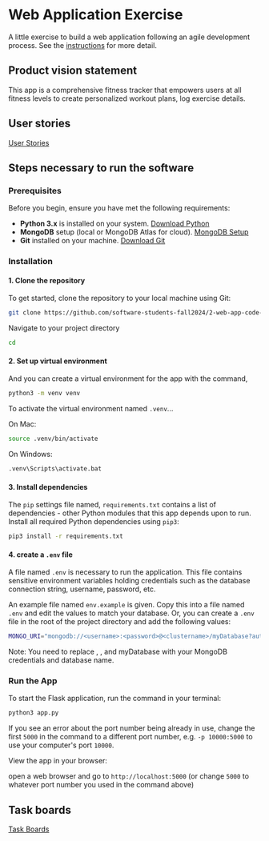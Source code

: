 # Web Application Exercise

A little exercise to build a web application following an agile development process. See the [instructions](instructions.md) for more detail.

## Product vision statement

This app is a comprehensive fitness tracker that empowers users at all fitness levels to create personalized workout plans, log exercise details.

## User stories

[User Stories](https://github.com/software-students-fall2024/2-web-app-code-crafters/issues/5)

## Steps necessary to run the software

### Prerequisites

Before you begin, ensure you have met the following requirements:
- **Python 3.x** is installed on your system. [Download Python](https://www.python.org/downloads/)
- **MongoDB** setup (local or MongoDB Atlas for cloud). [MongoDB Setup](https://www.mongodb.com/try/download/community)
- **Git** installed on your machine. [Download Git](https://git-scm.com/)

### Installation

#### 1. Clone the repository
To get started, clone the repository to your local machine using Git:
```bash
git clone https://github.com/software-students-fall2024/2-web-app-code-crafters.git
```

Navigate to your project directory
```bash
cd 
```
#### 2. Set up virtual environment
And you can create a virtual environment for the app with the command,
```bash
python3 -m venv venv
```
To activate the virtual environment named `.venv`...

On Mac:

```bash
source .venv/bin/activate
```

On Windows:

```bash
.venv\Scripts\activate.bat
```

#### 3. Install dependencies
The `pip` settings file named, `requirements.txt` contains a list of dependencies - other Python modules that this app depends upon to run. Install all required Python dependencies using `pip3`:

```bash
pip3 install -r requirements.txt
```

#### 4. create a `.env` file
A file named `.env` is necessary to run the application. This file contains sensitive environment variables holding credentials such as the database connection string, username, password, etc.

An example file named `env.example` is given. Copy this into a file named `.env` and edit the values to match your database. Or, you can create a `.env` file in the root of the project directory and add the following values:

```bash
MONGO_URI="mongodb://<username>:<password>@<clustername>/myDatabase?authSource=admin&retryWrites=true&w=majority"
```

Note: You need to replace <username>, <password>, and myDatabase with your MongoDB credentials and database name.

### Run the App
To start the Flask application, run the command in your terminal:
```bash
python3 app.py
```

If you see an error about the port number being already in use, change the first `5000` in the command to a different port number, e.g. `-p 10000:5000` to use your computer's port `10000`.

View the app in your browser:

open a web browser and go to `http://localhost:5000` (or change `5000` to whatever port number you used in the command above)

## Task boards

[Task Boards](https://github.com/software-students-fall2024/2-web-app-code-crafters/projects?query=is%3Aopen)
